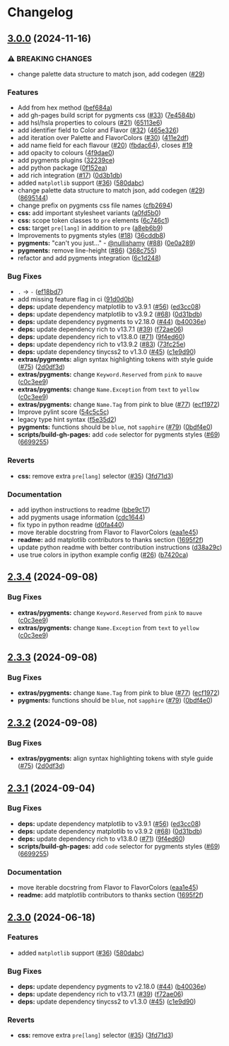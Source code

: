 # Changelog

## [3.0.0](https://github.com/miloth/catppuccin-python/compare/v2.3.4...v3.0.0) (2024-11-16)


### ⚠ BREAKING CHANGES

* change palette data structure to match json, add codegen ([#29](https://github.com/miloth/catppuccin-python/issues/29))

### Features

* Add from hex method ([bef684a](https://github.com/miloth/catppuccin-python/commit/bef684afd4134c417b8b92afdeb625eaeb7f99ec))
* add gh-pages build script for pygments css ([#33](https://github.com/miloth/catppuccin-python/issues/33)) ([7e4584b](https://github.com/miloth/catppuccin-python/commit/7e4584b0365970290d33aa91eff6ef3d87ca43f7))
* add hsl/hsla properties to colours ([#21](https://github.com/miloth/catppuccin-python/issues/21)) ([65113e6](https://github.com/miloth/catppuccin-python/commit/65113e658e9f11a7019e4d04cd3e9f8bbe77b398))
* add identifier field to Color and Flavor ([#32](https://github.com/miloth/catppuccin-python/issues/32)) ([465e326](https://github.com/miloth/catppuccin-python/commit/465e3269e943d2ae492069f7ecedb6ce9799e0fa))
* add iteration over Palette and FlavorColors ([#30](https://github.com/miloth/catppuccin-python/issues/30)) ([411e2df](https://github.com/miloth/catppuccin-python/commit/411e2dfbdcb3afec434d3e698b1cae3f1b775a9a))
* add name field for each flavour ([#20](https://github.com/miloth/catppuccin-python/issues/20)) ([fbdac64](https://github.com/miloth/catppuccin-python/commit/fbdac6446c70168e03838c61cc162d1892779380)), closes [#19](https://github.com/miloth/catppuccin-python/issues/19)
* add opacity to colours ([4f9dae0](https://github.com/miloth/catppuccin-python/commit/4f9dae019c2ecd83d18284811a760d514f77b504))
* add pygments plugins ([32239ce](https://github.com/miloth/catppuccin-python/commit/32239ce685c109f40af78babcfb8a0c5a028c86f))
* add python package ([0f152ea](https://github.com/miloth/catppuccin-python/commit/0f152eac19884f8f4bdb706328d5b3ec7dfb19cc))
* add rich integration ([#17](https://github.com/miloth/catppuccin-python/issues/17)) ([0d3b1db](https://github.com/miloth/catppuccin-python/commit/0d3b1db2a7e8f5c3778c55b65862b25639e7ef9d))
* added `matplotlib` support ([#36](https://github.com/miloth/catppuccin-python/issues/36)) ([580dabc](https://github.com/miloth/catppuccin-python/commit/580dabc3e3c15d9e3043430c100fb867f9847614))
* change palette data structure to match json, add codegen ([#29](https://github.com/miloth/catppuccin-python/issues/29)) ([8695144](https://github.com/miloth/catppuccin-python/commit/8695144d6c8a80049ddbfcff280c04b1145681f8))
* change prefix on pygments css file names ([cfb2694](https://github.com/miloth/catppuccin-python/commit/cfb2694be1a885180744fd3f99e1dba79935d4dc))
* **css:** add important stylesheet variants ([a0fd5b0](https://github.com/miloth/catppuccin-python/commit/a0fd5b0e9db38fe45fbc7364f10ff92966bb8914))
* **css:** scope token classes to `pre` elements ([6c746c1](https://github.com/miloth/catppuccin-python/commit/6c746c1ca7e3aa56ec970f13e76b7381c32165db))
* **css:** target `pre[lang]` in addition to `pre` ([a8eb6b9](https://github.com/miloth/catppuccin-python/commit/a8eb6b994bbbfde1d0839599400601c64b5f17eb))
* Improvements to pygments styles ([#18](https://github.com/miloth/catppuccin-python/issues/18)) ([36cddb8](https://github.com/miloth/catppuccin-python/commit/36cddb80b214bd560110231b45e589a5b20ba6c7))
* **pygments:** "can't you just..." - [@nullishamy](https://github.com/nullishamy) ([#88](https://github.com/miloth/catppuccin-python/issues/88)) ([0e0a289](https://github.com/miloth/catppuccin-python/commit/0e0a2898e7a6e642811f9d8263a4f43d7f0cc035))
* **pygments:** remove line-height ([#86](https://github.com/miloth/catppuccin-python/issues/86)) ([368c755](https://github.com/miloth/catppuccin-python/commit/368c7552dbec69d71b21e68f0d403ff38e68707a))
* refactor and add pygments integration ([6c1d248](https://github.com/miloth/catppuccin-python/commit/6c1d24818fa6c1eaae7e4ef1dc8bac496347a331))


### Bug Fixes

* `.` → `-` ([ef18bd7](https://github.com/miloth/catppuccin-python/commit/ef18bd706b053f02b02067f28de756427efd4a3a))
* add missing feature flag in ci ([91d0d0b](https://github.com/miloth/catppuccin-python/commit/91d0d0b8b61614a3a4af58280900b5315362d6b8))
* **deps:** update dependency matplotlib to v3.9.1 ([#56](https://github.com/miloth/catppuccin-python/issues/56)) ([ed3cc08](https://github.com/miloth/catppuccin-python/commit/ed3cc0849fec8948b3beed8bebce3d3387b198d0))
* **deps:** update dependency matplotlib to v3.9.2 ([#68](https://github.com/miloth/catppuccin-python/issues/68)) ([0d31bdb](https://github.com/miloth/catppuccin-python/commit/0d31bdbacaa5dc80073c317dd5105f6234f8016b))
* **deps:** update dependency pygments to v2.18.0 ([#44](https://github.com/miloth/catppuccin-python/issues/44)) ([b40036e](https://github.com/miloth/catppuccin-python/commit/b40036e78929b965a90fabc728ea7da4e8e2beeb))
* **deps:** update dependency rich to v13.7.1 ([#39](https://github.com/miloth/catppuccin-python/issues/39)) ([f72ae06](https://github.com/miloth/catppuccin-python/commit/f72ae06336b0173fa525d2f93843216e87628673))
* **deps:** update dependency rich to v13.8.0 ([#71](https://github.com/miloth/catppuccin-python/issues/71)) ([9f4ed60](https://github.com/miloth/catppuccin-python/commit/9f4ed60a81b316b2941f372669557b499f7a173f))
* **deps:** update dependency rich to v13.9.2 ([#83](https://github.com/miloth/catppuccin-python/issues/83)) ([73fc25e](https://github.com/miloth/catppuccin-python/commit/73fc25eef69f0188fc26f1814ce9793d63000556))
* **deps:** update dependency tinycss2 to v1.3.0 ([#45](https://github.com/miloth/catppuccin-python/issues/45)) ([c1e9d90](https://github.com/miloth/catppuccin-python/commit/c1e9d90229684944126abdaa8dac226625ec583e))
* **extras/pygments:** align syntax highlighting tokens with style guide ([#75](https://github.com/miloth/catppuccin-python/issues/75)) ([2d0df3d](https://github.com/miloth/catppuccin-python/commit/2d0df3d746a9f6797c9e7b095cdf58ee41f56c72))
* **extras/pygments:** change `Keyword.Reserved` from `pink` to `mauve` ([c0c3ee9](https://github.com/miloth/catppuccin-python/commit/c0c3ee990e5a36150f233ef61f1bae8cd4d09a59))
* **extras/pygments:** change `Name.Exception` from `text` to `yellow` ([c0c3ee9](https://github.com/miloth/catppuccin-python/commit/c0c3ee990e5a36150f233ef61f1bae8cd4d09a59))
* **extras/pygments:** change `Name.Tag` from pink to blue ([#77](https://github.com/miloth/catppuccin-python/issues/77)) ([ecf1972](https://github.com/miloth/catppuccin-python/commit/ecf19729cbc53695db1fe3b0d0dfea5e5d84879e))
* Improve pylint score ([54c5c5c](https://github.com/miloth/catppuccin-python/commit/54c5c5c3be6bcfd4e41da78077a97b4fb76d926f))
* legacy type hint syntax ([f5e35d2](https://github.com/miloth/catppuccin-python/commit/f5e35d2db2d7e5f41ebc4e770382f77d873e359c))
* **pygments:** functions should be `blue`, not `sapphire` ([#79](https://github.com/miloth/catppuccin-python/issues/79)) ([0bdf4e0](https://github.com/miloth/catppuccin-python/commit/0bdf4e025e960af010b79374c3a38caf53d372a4))
* **scripts/build-gh-pages:** add `code` selector for pygments styles ([#69](https://github.com/miloth/catppuccin-python/issues/69)) ([6699255](https://github.com/miloth/catppuccin-python/commit/6699255f59669cd044189c55afd141eba39c591a))


### Reverts

* **css:** remove extra `pre[lang]` selector ([#35](https://github.com/miloth/catppuccin-python/issues/35)) ([3fd71d3](https://github.com/miloth/catppuccin-python/commit/3fd71d31409f901a9c8048d57689a681a50baa12))


### Documentation

* add ipython instructions to readme ([bbe9c17](https://github.com/miloth/catppuccin-python/commit/bbe9c172e80bbedf375a4647057c6a0c59d1f22a))
* add pygments usage information ([cdc1644](https://github.com/miloth/catppuccin-python/commit/cdc16445a4b7fa03a419a53c8a850ecefa3756db))
* fix typo in python readme ([d0fa440](https://github.com/miloth/catppuccin-python/commit/d0fa440a3e6da487ba333aa6f3275de2d13d0eba))
* move iterable docstring from Flavor to FlavorColors ([eaa1e45](https://github.com/miloth/catppuccin-python/commit/eaa1e459f64042c51a9fe2d19afb13eb7922cc2d))
* **readme:** add matplotlib contributors to thanks section ([1695f2f](https://github.com/miloth/catppuccin-python/commit/1695f2f47457d677836ba9c91134c7742cbb5981))
* update python readme with better contribution instructions ([d38a29c](https://github.com/miloth/catppuccin-python/commit/d38a29c1343f83bf0010845228ed8e91a161f632))
* use true colors in ipython example config ([#26](https://github.com/miloth/catppuccin-python/issues/26)) ([b7420ca](https://github.com/miloth/catppuccin-python/commit/b7420cad4ce8e1c3bb6d105ed9f9f45084333274))

## [2.3.4](https://github.com/catppuccin/python/compare/v2.3.3...v2.3.4) (2024-09-08)


### Bug Fixes

* **extras/pygments:** change `Keyword.Reserved` from `pink` to `mauve` ([c0c3ee9](https://github.com/catppuccin/python/commit/c0c3ee990e5a36150f233ef61f1bae8cd4d09a59))
* **extras/pygments:** change `Name.Exception` from `text` to `yellow` ([c0c3ee9](https://github.com/catppuccin/python/commit/c0c3ee990e5a36150f233ef61f1bae8cd4d09a59))

## [2.3.3](https://github.com/catppuccin/python/compare/v2.3.2...v2.3.3) (2024-09-08)


### Bug Fixes

* **extras/pygments:** change `Name.Tag` from pink to blue ([#77](https://github.com/catppuccin/python/issues/77)) ([ecf1972](https://github.com/catppuccin/python/commit/ecf19729cbc53695db1fe3b0d0dfea5e5d84879e))
* **pygments:** functions should be `blue`, not `sapphire` ([#79](https://github.com/catppuccin/python/issues/79)) ([0bdf4e0](https://github.com/catppuccin/python/commit/0bdf4e025e960af010b79374c3a38caf53d372a4))

## [2.3.2](https://github.com/catppuccin/python/compare/v2.3.1...v2.3.2) (2024-09-08)


### Bug Fixes

* **extras/pygments:** align syntax highlighting tokens with style guide ([#75](https://github.com/catppuccin/python/issues/75)) ([2d0df3d](https://github.com/catppuccin/python/commit/2d0df3d746a9f6797c9e7b095cdf58ee41f56c72))

## [2.3.1](https://github.com/catppuccin/python/compare/v2.3.0...v2.3.1) (2024-09-04)


### Bug Fixes

* **deps:** update dependency matplotlib to v3.9.1 ([#56](https://github.com/catppuccin/python/issues/56)) ([ed3cc08](https://github.com/catppuccin/python/commit/ed3cc0849fec8948b3beed8bebce3d3387b198d0))
* **deps:** update dependency matplotlib to v3.9.2 ([#68](https://github.com/catppuccin/python/issues/68)) ([0d31bdb](https://github.com/catppuccin/python/commit/0d31bdbacaa5dc80073c317dd5105f6234f8016b))
* **deps:** update dependency rich to v13.8.0 ([#71](https://github.com/catppuccin/python/issues/71)) ([9f4ed60](https://github.com/catppuccin/python/commit/9f4ed60a81b316b2941f372669557b499f7a173f))
* **scripts/build-gh-pages:** add `code` selector for pygments styles ([#69](https://github.com/catppuccin/python/issues/69)) ([6699255](https://github.com/catppuccin/python/commit/6699255f59669cd044189c55afd141eba39c591a))


### Documentation

* move iterable docstring from Flavor to FlavorColors ([eaa1e45](https://github.com/catppuccin/python/commit/eaa1e459f64042c51a9fe2d19afb13eb7922cc2d))
* **readme:** add matplotlib contributors to thanks section ([1695f2f](https://github.com/catppuccin/python/commit/1695f2f47457d677836ba9c91134c7742cbb5981))

## [2.3.0](https://github.com/catppuccin/python/compare/v2.2.0...v2.3.0) (2024-06-18)


### Features

* added `matplotlib` support ([#36](https://github.com/catppuccin/python/issues/36)) ([580dabc](https://github.com/catppuccin/python/commit/580dabc3e3c15d9e3043430c100fb867f9847614))


### Bug Fixes

* **deps:** update dependency pygments to v2.18.0 ([#44](https://github.com/catppuccin/python/issues/44)) ([b40036e](https://github.com/catppuccin/python/commit/b40036e78929b965a90fabc728ea7da4e8e2beeb))
* **deps:** update dependency rich to v13.7.1 ([#39](https://github.com/catppuccin/python/issues/39)) ([f72ae06](https://github.com/catppuccin/python/commit/f72ae06336b0173fa525d2f93843216e87628673))
* **deps:** update dependency tinycss2 to v1.3.0 ([#45](https://github.com/catppuccin/python/issues/45)) ([c1e9d90](https://github.com/catppuccin/python/commit/c1e9d90229684944126abdaa8dac226625ec583e))


### Reverts

* **css:** remove extra `pre[lang]` selector ([#35](https://github.com/catppuccin/python/issues/35)) ([3fd71d3](https://github.com/catppuccin/python/commit/3fd71d31409f901a9c8048d57689a681a50baa12))
